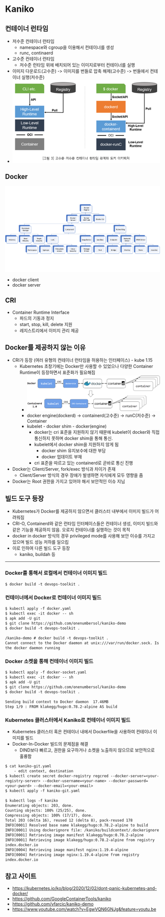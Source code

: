 # Kaniko

## 컨테이너 런타임
- 저수준 컨테이너 런타임
  - namespace와 cgroup을 이용해서 컨테이너를 생성
  - runc, continaerd
- 고수준 컨테이너 런타임
  - 저수준 런타임 위에 배치되어 있는 이미지로부터 컨테이너를 실행
- 이미지 다운로드(고수준) -> 이미지를 번들로 압축 해제(고수준) -> 번들에서 컨테이너 실행(저수준)
- ![docker-architecture](./image/003_architecture.png)

## Docker
![docker hierarchy](./image/001_docker_architecture.png)
- docker client
- docker server

## CRI
- Container Runtime Interface
  - 파드의 기동과 정지
  - start, stop, kill, delete 지원
  - 레지스트리에서 이미지 관리 제공

## Docker를 제공하지 않는 이유
- CRI가 등장 (여러 유형의 컨테이너 런타임을 허용하는 인터페이스) - kube 1.15
  - Kubernetes 초창기에는 Docker만 사용할 수 있었으나 다양한 Container Runtime이 등장하면서 표준화가 필요해짐
    - ![docker-shim](./image/002_docker_shim.png)
    - docker engine(dockerd) -> containerd(고수준) -> runC(저수준) -> Container
    - kubelet - docker shim - docker(engine)
      - docker는 cri 표준을 지원하지 않기 때문에 kubelet이 docker와 직접 통신하지 못하며 docker shim을 통해 통신.
      - kubelet에서 docker shim을 지원하지 않게 됨
        - docker shim 유지보수에 대한 부담
        - docker 업데이트 부재
      - cri 표준을 따르고 있는 containerd로 곧바로 통신 진행
- Docker는 Client/Server, fork/exec 방식과 차이가 존재
  - Client/Server 방식의 경우 장애가 발생하면 자식에게 모두 영향을 줌
- Docker는 Root 권한을 가지고 있어야 해서 보안적인 이슈 지님

## 빌드 도구 등장
- Kubernetes가 Docker를 제공하지 않으면서 클러스터 내부에서 이미지 빌드가 어려워짐
- CRI-O, Containerd와 같은 런타임 인터페이스들은 컨테이너 생성, 이미지 빌드와 같은 기능을 제공하지 않음. 오로지 컨테이너를 실행하는 것이 목적
- docker in docker 방식의 경우 privileged mode를 사용해 보안 이슈를 가지고 있으며 빌드 성능 저하를 일으킴
- 이로 인하여 다른 빌드 도구 등장
  - kaniko, buildah 등

---

### Docker를 통해서 로컬에서 컨테이너 이미지 빌드
```
$ docker build -t devops-toolkit .
``` 

### 컨테이너에서 Docker로 컨테이너 이미지 빌드
```
$ kubectl apply -f docker.yaml
$ kubectl exec -it docker -- sh
$ apk add -U git
$ git clone https://github.com/onenumbersol/kaniko-demo
$ docker build -t devops-toolkit .

/kaniko-demo # docker build -t devops-toolkit .
Cannot connect to the Docker daemon at unix:///var/run/docker.sock. Is the docker daemon running

```

### Docker 소켓을 통해 컨테이너 이미지 빌드
```
$ kubectl apply -f docker-socket.yaml
$ kubectl exec -it docker -- sh
$ apk add -U git
$ git clone https://github.com/onenumbersol/kaniko-demo
$ docker build -t devops-toolkit .

Sending build context to Docker daemon  17.46MB
Step 1/9 : FROM klakegg/hugo:0.78.2-alpine AS build

```

### Kubernetes 클러스터에서 Kaniko로 컨테이너 이미지 빌드
- Kubernetes 클러스터 혹은 컨테이너 내에서 Dockerfile을 사용하여 컨테이너 이미지를 빌드
- Docker-In-Docker 빌드의 문제점을 해결
  - DIND보다 빠르고, 권한을 요구하거나 소켓을 노출하지 않으므로 보안적으로 훌륭함
```
$ cat kaniko-git.yaml
    - edit context, destination
$ kubectl create secret docker-registry regcred --docker-server=<your-registry-server> --docker-username=<your-name> --docker-password=<your-pword> --docker-email=<your-email>
$ kubectl apply -f kaniko-git.yaml

$ kubectl logs -f kaniko
Enumerating objects: 203, done.
Counting objects: 100% (25/25), done.
Compressing objects: 100% (17/17), done.
Total 203 (delta 16), reused 12 (delta 8), pack-reused 178
INFO[0001] Resolved base name klakegg/hugo:0.78.2-alpine to build 
INFO[0001] Using dockerignore file: /kaniko/buildcontext/.dockerignore 
INFO[0001] Retrieving image manifest klakegg/hugo:0.78.2-alpine 
INFO[0001] Retrieving image klakegg/hugo:0.78.2-alpine from registry index.docker.io 
INFO[0004] Retrieving image manifest nginx:1.19.4-alpine 
INFO[0004] Retrieving image nginx:1.19.4-alpine from registry index.docker.io
```

## 참고 사이트
- https://kubernetes.io/ko/blog/2020/12/02/dont-panic-kubernetes-and-docker/
- https://github.com/GoogleContainerTools/kaniko
- https://github.com/vfarcic/kaniko-demo
- https://www.youtube.com/watch?v=EgwVQN6GNJg&feature=youtu.be
